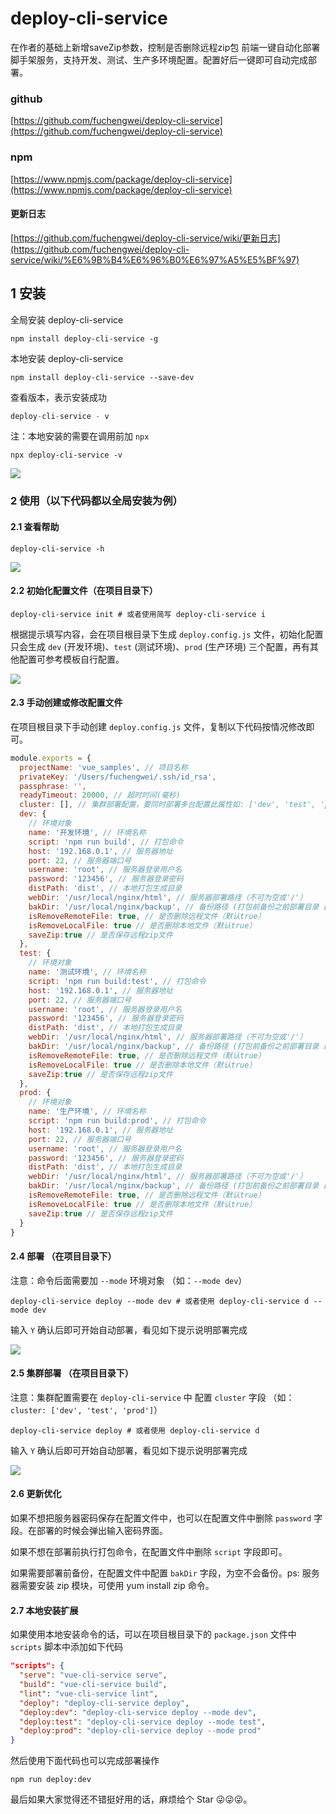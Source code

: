 # deploy-cli-service
在作者的基础上新增saveZip参数，控制是否删除远程zip包
前端一键自动化部署脚手架服务，支持开发、测试、生产多环境配置。配置好后一键即可自动完成部署。

### github

[https://github.com/fuchengwei/deploy-cli-service](https://github.com/fuchengwei/deploy-cli-service)

### npm

[https://www.npmjs.com/package/deploy-cli-service](https://www.npmjs.com/package/deploy-cli-service)

#### 更新日志

[https://github.com/fuchengwei/deploy-cli-service/wiki/更新日志](https://github.com/fuchengwei/deploy-cli-service/wiki/%E6%9B%B4%E6%96%B0%E6%97%A5%E5%BF%97)

## 1 安装

全局安装 deploy-cli-service

```shell
npm install deploy-cli-service -g
```

本地安装 deploy-cli-service

```shell
npm install deploy-cli-service --save-dev
```

查看版本，表示安装成功

```javascript
deploy-cli-service - v
```

注：本地安装的需要在调用前加 `npx`

```shell
npx deploy-cli-service -v
```

![](https://ae01.alicdn.com/kf/U943f01b07cdd492499f3186582d813c8n.jpg)

### 2 使用（以下代码都以全局安装为例）

#### 2.1 查看帮助

```shell
deploy-cli-service -h
```

![](https://ae01.alicdn.com/kf/Ud0667faaa3ef44939c8c016eb8a1cc026.jpg)

#### 2.2 初始化配置文件（在项目目录下）

```shell
deploy-cli-service init # 或者使用简写 deploy-cli-service i
```

根据提示填写内容，会在项目根目录下生成 `deploy.config.js` 文件，初始化配置只会生成 `dev` (开发环境)、`test` (测试环境)、`prod` (生产环境) 三个配置，再有其他配置可参考模板自行配置。

![](https://ae01.alicdn.com/kf/Uf9bb311b13764e4aa25c51d57b52bdc2Z.jpg)

#### 2.3 手动创建或修改配置文件

在项目根目录下手动创建 `deploy.config.js` 文件，复制以下代码按情况修改即可。

```javascript
module.exports = {
  projectName: 'vue_samples', // 项目名称
  privateKey: '/Users/fuchengwei/.ssh/id_rsa',
  passphrase: '',
  readyTimeout: 20000, // 超时时间(毫秒)
  cluster: [], // 集群部署配置，要同时部署多台配置此属性如: ['dev', 'test', 'prod']
  dev: {
    // 环境对象
    name: '开发环境', // 环境名称
    script: 'npm run build', // 打包命令
    host: '192.168.0.1', // 服务器地址
    port: 22, // 服务器端口号
    username: 'root', // 服务器登录用户名
    password: '123456', // 服务器登录密码
    distPath: 'dist', // 本地打包生成目录
    webDir: '/usr/local/nginx/html', // 服务器部署路径（不可为空或'/'）
    bakDir: '/usr/local/nginx/backup', // 备份路径 (打包前备份之前部署目录 最终备份路径为 /usr/local/nginx/backup/html.zip)
    isRemoveRemoteFile: true, // 是否删除远程文件（默认true）
    isRemoveLocalFile: true // 是否删除本地文件（默认true）
    saveZip:true // 是否保存远程zip文件
  },
  test: {
    // 环境对象
    name: '测试环境', // 环境名称
    script: 'npm run build:test', // 打包命令
    host: '192.168.0.1', // 服务器地址
    port: 22, // 服务器端口号
    username: 'root', // 服务器登录用户名
    password: '123456', // 服务器登录密码
    distPath: 'dist', // 本地打包生成目录
    webDir: '/usr/local/nginx/html', // 服务器部署路径（不可为空或'/'）
    bakDir: '/usr/local/nginx/backup', // 备份路径 (打包前备份之前部署目录 最终备份路径为 /usr/local/nginx/backup/html.zip)
    isRemoveRemoteFile: true, // 是否删除远程文件（默认true）
    isRemoveLocalFile: true // 是否删除本地文件（默认true）
    saveZip:true // 是否保存远程zip文件
  },
  prod: {
    // 环境对象
    name: '生产环境', // 环境名称
    script: 'npm run build:prod', // 打包命令
    host: '192.168.0.1', // 服务器地址
    port: 22, // 服务器端口号
    username: 'root', // 服务器登录用户名
    password: '123456', // 服务器登录密码
    distPath: 'dist', // 本地打包生成目录
    webDir: '/usr/local/nginx/html', // 服务器部署路径（不可为空或'/'）
    bakDir: '/usr/local/nginx/backup', // 备份路径 (打包前备份之前部署目录 最终备份路径为 /usr/local/nginx/backup/html.zip)
    isRemoveRemoteFile: true, // 是否删除远程文件（默认true）
    isRemoveLocalFile: true // 是否删除本地文件（默认true）
    saveZip:true // 是否保存远程zip文件
  }
}
```

#### 2.4 部署 （在项目目录下）

注意：命令后面需要加 `--mode` 环境对象 （如：`--mode dev`）

```shell
deploy-cli-service deploy --mode dev # 或者使用 deploy-cli-service d --mode dev
```

输入 `Y` 确认后即可开始自动部署，看见如下提示说明部署完成

![](https://ae01.alicdn.com/kf/U6c196c63cab242cd894371c6d0725d87Q.jpg)

#### 2.5 集群部署 （在项目目录下）

注意：集群配置需要在 `deploy-cli-service` 中 配置 `cluster` 字段 （如：`cluster: ['dev', 'test', 'prod']`）

```shell
deploy-cli-service deploy # 或者使用 deploy-cli-service d
```

输入 `Y` 确认后即可开始自动部署，看见如下提示说明部署完成

![](https://ae01.alicdn.com/kf/Ue11c75ee338844ac9f3668686879f988E.jpg)

#### 2.6 更新优化

如果不想把服务器密码保存在配置文件中，也可以在配置文件中删除 `password` 字段。在部署的时候会弹出输入密码界面。

如果不想在部署前执行打包命令，在配置文件中删除 `script` 字段即可。

如果需要部署前备份，在配置文件中配置 `bakDir` 字段，为空不会备份。ps: 服务器需要安装 zip 模块，可使用 yum install zip 命令。

#### 2.7 本地安装扩展

如果使用本地安装命令的话，可以在项目根目录下的 `package.json` 文件中 `scripts` 脚本中添加如下代码

```json
"scripts": {
  "serve": "vue-cli-service serve",
  "build": "vue-cli-service build",
  "lint": "vue-cli-service lint",
  "deploy": "deploy-cli-service deploy",
  "deploy:dev": "deploy-cli-service deploy --mode dev",
  "deploy:test": "deploy-cli-service deploy --mode test",
  "deploy:prod": "deploy-cli-service deploy --mode prod"
}
```

然后使用下面代码也可以完成部署操作

```shell
npm run deploy:dev
```

最后如果大家觉得还不错挺好用的话，麻烦给个 Star 😜😜😜。
